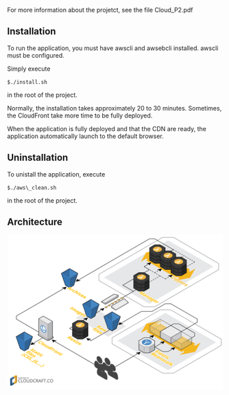 For more information about the projetct, see the file Cloud_P2.pdf


## Installation

To run the application, you must have awscli and awsebcli installed. awscli must be configured.

Simply execute

    $./install.sh

in the root of the project.

Normally, the installation takes approximately 20 to 30 minutes. Sometimes, the CloudFront take more time to be fully deployed.

When the application is fully deployed and that the CDN are ready, the application automatically launch to the default browser.

## Uninstallation

To unistall the application, execute

    $./aws\_clean.sh

in the root of the project.

## Architecture

![alt tag](/pics/Arch.png?raw=true "Architecture")

